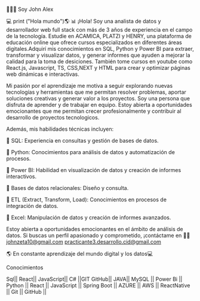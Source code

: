 👋👩‍💻 Soy John Alex 


💻 print ("Hola mundo")🌎 📊 ¡Hola! Soy una analista de datos y desarrollador web full stack con más de 3 años de experiencia en el campo de la tecnología. Estudie en ACAMICA, PLATZI y HENRY, una plataforma de educación online que ofrece cursos especializados en diferentes áreas digitales.Adquirí mis conocimientos en SQL, Python y Power BI para extraer, transformar y visualizar datos, y generar informes que ayuden a mejorar la calidad para la toma de desiciones. También tome cursos en youtube como React.js, Javascript, TS, CSS,NEXT y HTML para crear y optimizar páginas web dinámicas e interactivas.


Mi pasión por el aprendizaje me motiva a seguir explorando nuevas tecnologías y herramientas que me permitan resolver problemas, aportar soluciones creativas y generar valor a los proyectos. Soy una persona que disfruta de aprender y de trabajar en equipo. Estoy abierta a oportunidades emocionantes que me permitan crecer profesionalmente y contribuir al desarrollo de proyectos tecnologicos.

Además, mis habilidades técnicas incluyen:

📌 SQL: Experiencia en consultas y gestión de bases de datos.

📌 Python: Conocimientos para análisis de datos y automatización de procesos.

📌 Power BI: Habilidad en visualización de datos y creación de informes interactivos.

📌 Bases de datos relacionales: Diseño y consulta.

📌 ETL (Extract, Transform, Load): Conocimientos en procesos de integración de datos.

📌 Excel: Manipulación de datos y creación de informes avanzados.


Estoy abierta a oportunidades emocionantes en el ámbito de análisis de datos. Si buscas un perfil apasionado y comprometido, ¡contáctame en 📌📩 johnzeta10@gmail.com practicante3.desarrollo.cid@gmail.com

🌎 En constante aprendizaje del mundo digital y los datos💻


Conocimientos

Sql|| React|| JavaScript|| C# ||GIT GitHub|| JAVA|| MySQL || Power Bi || Python || React || JavaScript || Spring Boot || AZURE || AWS || ReactNative || Git || GitHub ||
